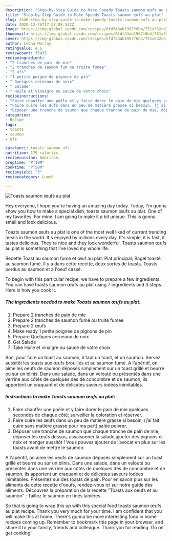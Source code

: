 ```yaml
---
description: "Step-by-Step Guide to Make Speedy Toasts saumon œufs au plat"
title: "Step-by-Step Guide to Make Speedy Toasts saumon œufs au plat"
slug: 3546-step-by-step-guide-to-make-speedy-toasts-saumon-oufs-au-plat
date: 2020-12-26T17:37:08.532Z
image: https://img-global.cpcdn.com/recipes/6fdf43ab1967f6b4/751x532cq70/toasts-saumon-oeufs-au-plat-photo-principale-de-la-recette.jpg
thumbnail: https://img-global.cpcdn.com/recipes/6fdf43ab1967f6b4/751x532cq70/toasts-saumon-oeufs-au-plat-photo-principale-de-la-recette.jpg
cover: https://img-global.cpcdn.com/recipes/6fdf43ab1967f6b4/751x532cq70/toasts-saumon-oeufs-au-plat-photo-principale-de-la-recette.jpg
author: Leona Murray
ratingvalue: 4.6
reviewcount: 35433
recipeingredient:
- "2 tranches de pain de mie"
- "2 tranches de saumon fum ou truite fumee"
- "2 ufs"
- "1 petite poigne de pignons de pin"
- " Quelques cerneaux de noix"
- " Salade"
- " Huile et vinaigre ou sauce de votre choix"
recipeinstructions:
- "Faire chauffer une poêle et y faire dorer le pain de mie quelques secondes de chaque côté; surveiller la coloration et réserver."
- "Faire cuire les œufs dans un peu de matière grasse si besoin, (j’ai fait cuire sans matière grasse pour ma part) salée poivrer."
- "Déposer une tranche de saumon que chaque tranche de pain de mie, déposer les œufs dessus, assaisonner la salade,ajouter des pignons et noix et manger aussitôt ! Vous pouvez ajouter de l’avocat en plus sur les toasts avant de mettre le saumon."
categories:
- Recipe
tags:
- toasts
- saumon
- ufs

katakunci: toasts saumon ufs 
nutrition: 179 calories
recipecuisine: American
preptime: "PT19M"
cooktime: "PT58M"
recipeyield: "3"
recipecategory: Lunch

---
```



![Toasts saumon œufs au plat](https://img-global.cpcdn.com/recipes/6fdf43ab1967f6b4/751x532cq70/toasts-saumon-oeufs-au-plat-photo-principale-de-la-recette.jpg)

Hey everyone, I hope you're having an amazing day today. Today, I'm gonna show you how to make a special dish, toasts saumon œufs au plat. One of my favorites. For mine, I am going to make it a bit unique. This is gonna smell and look delicious.

Toasts saumon œufs au plat is one of the most well liked of current trending meals in the world. It's enjoyed by millions every day. It's simple, it is fast, it tastes delicious. They're nice and they look wonderful. Toasts saumon œufs au plat is something that I've loved my whole life.

Recette Toast au saumon fumé et œuf au plat. Plat principal; Bagel toasté au saumon fumé. Il y a dans cette recette, deux sortes de toasts. Toasts perdus au saumon et à l&#39;oeuf cassé.


To begin with this particular recipe, we have to prepare a few ingredients. You can have toasts saumon œufs au plat using 7 ingredients and 3 steps. Here is how you cook it.

<!--inarticleads1-->

##### The ingredients needed to make Toasts saumon œufs au plat:

1. Prepare 2 tranches de pain de mie
1. Prepare 2 tranches de saumon fumé ou truite fumee
1. Prepare 2 œufs
1. Make ready 1 petite poignée de pignons de pin
1. Prepare  Quelques cerneaux de noix
1. Get  Salade
1. Take  Huile et vinaigre ou sauce de votre choix


Bon, pour faire un toast au saumon, il faut un toast, et un saumon. Servez aussitôt les toasts aux œufs brouillés et au saumon fumé. A l&#39;apéritif, on aime les oeufs de saumon déposés simplement sur un toast grillé et beurré ou sur un blinis. Dans une salade, dans un velouté ou présentés dans une verrine aux côtés de quelques dés de concombre et de saumon, ils apportent un craquant et de délicates saveurs iodées inimitables. 

<!--inarticleads2-->

##### Instructions to make Toasts saumon œufs au plat:

1. Faire chauffer une poêle et y faire dorer le pain de mie quelques secondes de chaque côté; surveiller la coloration et réserver.
1. Faire cuire les œufs dans un peu de matière grasse si besoin, (j’ai fait cuire sans matière grasse pour ma part) salée poivrer.
1. Déposer une tranche de saumon que chaque tranche de pain de mie, déposer les œufs dessus, assaisonner la salade,ajouter des pignons et noix et manger aussitôt ! Vous pouvez ajouter de l’avocat en plus sur les toasts avant de mettre le saumon.


A l&#39;apéritif, on aime les oeufs de saumon déposés simplement sur un toast grillé et beurré ou sur un blinis. Dans une salade, dans un velouté ou présentés dans une verrine aux côtés de quelques dés de concombre et de saumon, ils apportent un craquant et de délicates saveurs iodées inimitables. Présentez sur des toasts de pain. Pour en savoir plus sur les aliments de cette recette d&#39;oeufs, rendez-vous ici sur notre guide des aliments. Découvrez la préparation de la recette &#34;Toasts aux oeufs et au saumon&#34; : Taillez le saumon en fines lanières. 

So that is going to wrap this up with this special food toasts saumon œufs au plat recipe. Thank you very much for your time. I am confident that you will make this at home. There's gonna be more interesting food in home recipes coming up. Remember to bookmark this page in your browser, and share it to your family, friends and colleague. Thank you for reading. Go on get cooking!
